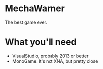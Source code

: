 # MechaWarner
The best game ever.

# What you'll need
- VisualStudio, probably 2013 or better
- MonoGame. It's not XNA, but pretty close
